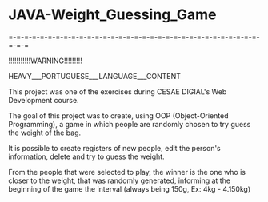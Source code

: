 # JAVA-Weight_Guessing_Game

=-=-=-=-=-=-=-=-=-=-=-=-=-=-=-=-=-=-=-=-=-=-=-=-=-=-=-=-=-=-=-=-=-=-=

!!!!!!!!!!!WARNING!!!!!!!!!

HEAVY___PORTUGUESE___LANGUAGE___CONTENT

This project was one of the exercises during CESAE DIGIAL's Web Development course.

The goal of this project was to create, using OOP (Object-Oriented Programming), a game in which people are randomly chosen to try guess the weight of the bag. 

It is possible to create registers of new people, edit the person's information, delete and try to guess the weight.

From the people that were selected to play, the winner is the one who is closer to the weight, that was randomly generated, informing at the beginning of the game the interval (always being 150g, Ex: 4kg - 4.150kg)
